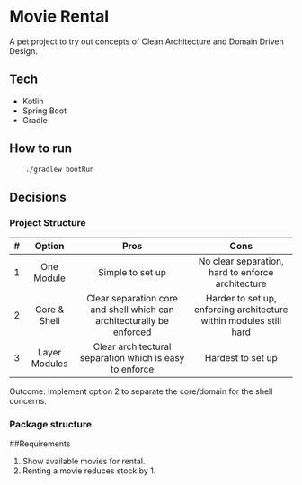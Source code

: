 # Movie Rental
A pet project to try out concepts of Clean Architecture and Domain Driven Design.

## Tech
- Kotlin
- Spring Boot
- Gradle

## How to run
```bash
    ./gradlew bootRun
```

## Decisions
### Project Structure
| # | Option        | Pros                                                                  | Cons                                                               |
| - |:-------------:|:---------------------------------------------------------------------:|:------------------------------------------------------------------:|
| 1 | One Module    | Simple to set up                                                      | No clear separation, hard to enforce architecture                  |
| 2 | Core & Shell  | Clear separation core and shell which can architecturally be enforced | Harder to set up, enforcing architecture within modules still hard |
| 3 | Layer Modules | Clear architectural separation which is easy to enforce               | Hardest to set up                                                  |   
Outcome: Implement option 2 to separate the core/domain for the shell concerns.

### Package structure


##Requirements
1. Show available movies for rental.
2. Renting a movie reduces stock by 1.

